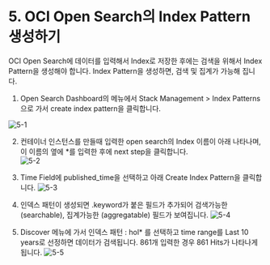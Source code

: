 # 5. OCI Open Search의 Index Pattern 생성하기

OCI Open Search에 데이터를 입력해서 Index로 저장한 후에는 검색을 위해서 Index Pattern을 생성해야 합니다. Index Pattern을 생성하면, 검색 및 집계가 가능해 집니다.

1. Open Search Dashboard의 메뉴에서 Stack Management > Index Patterns으로 가서 create index pattern을 클릭합니다.

![5-1](https://github.com/oraclekr-data-platform/ODWS-S04-ADB-Data-Visualization/assets/150219167/4f9caee8-bc69-4851-9d8a-a0f3d155020a)

2. 컨테이너 인스턴스를 만들때 입력한 open search의 Index 이름이 아래 나타나며, 이 이름의 옆에 *를 입력한 후에 next step을 클릭합니다.   
![5-2](https://github.com/oraclekr-data-platform/ODWS-S04-ADB-Data-Visualization/assets/150219167/c0d13945-75f6-4a13-9a6b-c8edc6b838ec)

3. Time Field에 published_time을 선택하고 아래 Create Index Pattern을 클릭합니다.
![5-3](https://github.com/oraclekr-data-platform/ODWS-S04-ADB-Data-Visualization/assets/150219167/802d2c86-dc44-45cf-b0ef-9005393c6217)

4. 인덱스 패턴이 생성되면 .keyword가 붙은 필드가 추가되어 검색가능한 (searchable), 집계가능한 (aggregatable) 필드가 보여집니다.
![5-4](https://github.com/oraclekr-data-platform/ODWS-S04-ADB-Data-Visualization/assets/150219167/2aa5eb20-4fa4-42cf-ae8f-8df51649e863)

5. Discover 메뉴에 가서 인덱스 패턴 : hol* 를 선택하고 time range를 Last 10 years로 선정하면 데이터가 검색됩니다. 861개 입력한 경우 861 Hits가 나타나게 됩니다.
![5-5](https://github.com/oraclekr-data-platform/ODWS-S04-ADB-Data-Visualization/assets/150219167/2e003b9a-58d0-4a10-bb33-5ad06507ab95)
